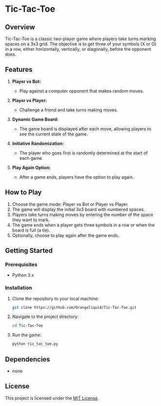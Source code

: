 # Tic-Tac-Toe

## Overview

Tic-Tac-Toe is a classic two-player game where players take turns marking spaces on a 3x3 grid. The objective is to get three of your symbols (X or O) in a row, either horizontally, vertically, or diagonally, before the opponent does.

## Features

1. **Player vs Bot:**
   - Play against a computer opponent that makes random moves.

2. **Player vs Player:**
   - Challenge a friend and take turns making moves.

3. **Dynamic Game Board:**
   - The game board is displayed after each move, allowing players to see the current state of the game.

4. **Initiative Randomization:**
   - The player who goes first is randomly determined at the start of each game.

5. **Play Again Option:**
   - After a game ends, players have the option to play again.

## How to Play

1. Choose the game mode: Player vs Bot or Player vs Player.
2. The game will display the initial 3x3 board with numbered spaces.
3. Players take turns making moves by entering the number of the space they want to mark.
4. The game ends when a player gets three symbols in a row or when the board is full (a tie).
5. Optionally, choose to play again after the game ends.

## Getting Started

### Prerequisites

- Python 3.x

### Installation

1. Clone the repository to your local machine:

   ```bash
   git clone https://github.com/Orangeliquid/Tic-Tac-Toe.git
   ```
2. Navigate to the project directory:
   ```bash
   cd Tic-Tac-Toe
   ```
3. Run the game:
   ```bash
   python tic_tac_toe.py
   ```
## Dependencies
- none

## License
This project is licensed under the [MIT License](LICENSE.txt).
